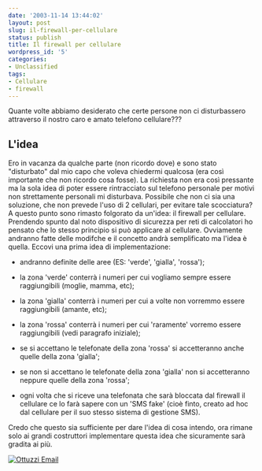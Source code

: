 ```yaml
---
date: '2003-11-14 13:44:02'
layout: post
slug: il-firewall-per-cellulare
status: publish
title: Il firewall per cellulare
wordpress_id: '5'
categories:
- Unclassified
tags:
- Cellulare
- firewall
---
```


Quante volte abbiamo desiderato che certe persone non ci disturbassero attraverso il nostro caro e amato telefono cellulare???


## L'idea


Ero in vacanza da qualche parte (non ricordo dove) e sono stato "disturbato" dal mio capo che voleva chiedermi qualcosa (era così importante che non ricordo cosa fosse). La richiesta non era così pressante ma la sola idea di poter essere rintracciato sul telefono personale per motivi non strettamente personali mi disturbava. Possibile che non ci sia una soluzione, che non prevede l'uso di 2 cellulari, per evitare tale scocciatura?
A questo punto sono rimasto folgorato da un'idea: il firewall per cellulare. Prendendo spunto dal noto dispositivo di sicurezza per reti di calcolatori ho pensato che lo stesso principio si può applicare al cellulare. Ovviamente andranno fatte delle modifche e il concetto andrà semplificato ma l'idea è quella.
Eccovi una prima idea di implementazione:



	
  * andranno definite delle aree (ES: 'verde', 'gialla', 'rossa');

	
  * la zona 'verde' conterrà i numeri per cui vogliamo sempre essere raggiungibili (moglie, mamma, etc);

	
  * la zona 'gialla' conterrà i numeri per cui a volte non vorremmo essere raggiungibili (amante, etc);

	
  * la zona 'rossa' conterrà i numeri per cui 'raramente' vorremo essere raggiungibili (vedi paragrafo iniziale);

	
  * se si accettano le telefonate della zona 'rossa' si accetteranno anche quelle della zona 'gialla';

	
  * se non si accettano le telefonate della zona 'gialla' non si accetteranno neppure quelle della zona 'rossa';

	
  * ogni volta che si riceve una telefonata che sarà bloccata dal firewall il cellulare ce lo farà sapere con un 'SMS fake' (cioè finto, creato ad hoc dal cellulare per il suo stesso sistema di gestione SMS).


Credo che questo sia sufficiente per dare l'idea di cosa intendo, ora rimane solo ai grandi costruttori implementare questa idea che sicuramente sarà gradita ai più.

[![Ottuzzi Email](http://localhost/wordpress/wp-content/uploads/2008/02/ottuzziemail.png)](mailto:ottuzzi@gmail.com)
